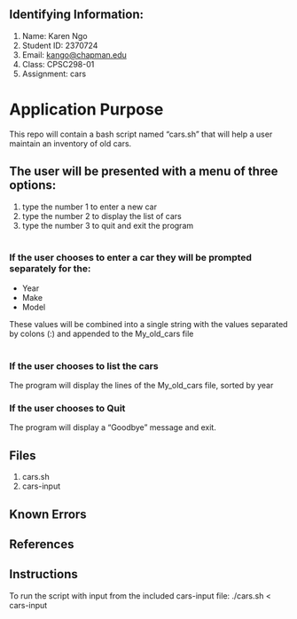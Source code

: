 ## Identifying Information: 
1. Name: Karen Ngo
2. Student ID: 2370724
3. Email: kango@chapman.edu
4. Class: CPSC298-01
5. Assignment: cars 

# Application Purpose

This repo will contain a bash script named “cars.sh” that will help a user maintain an inventory of old cars.  
   
## The user will be presented with a menu of three options:

1. type the number 1 to enter a new car
2. type the number 2 to display the list of cars
3. type the number 3 to quit and exit the program   
 
### If the user chooses to enter a car they will be prompted separately for the: 

- Year  
- Make 
- Model  

These values will be combined into a single string with the values separated by colons (:) and appended to the My_old_cars file  
 
### If the user chooses to list the cars   
The program will display the lines of the My_old_cars file, sorted by year

### If the user chooses to Quit  
The program will display a “Goodbye” message and exit.

## Files 
1. cars.sh
2. cars-input

## Known Errors 

## References

## Instructions
To run the script with input from the included cars-input file:
./cars.sh < cars-input

